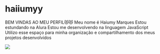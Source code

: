# haiiumyy
BEM VINDAS AO MEU PERFIL😻😻
Meu nome é Haiumy Marques
Estou estundando na Alura
Estou me desenvolvendo na linguagem JavaScript
Utilizo esse espaço para minha organização e compartilhamento dos meus projetos desenvolvidos

![](https://media1.tenor.com/m/9FVTXVpYPWUAAAAC/kitten-kittens.gif)
